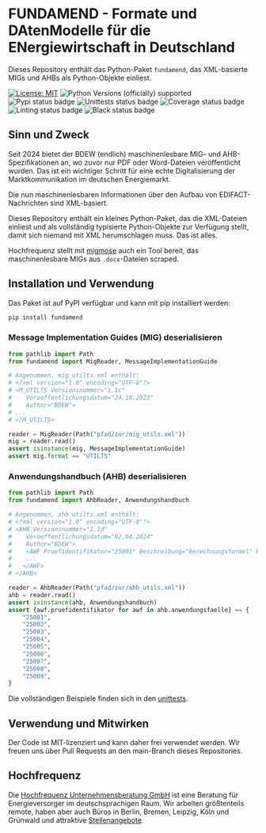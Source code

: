 # FUNDAMEND - Formate und DAtenModelle für die ENergiewirtschaft in Deutschland

Dieses Repository enthält das Python-Paket `fundamend`, das XML-basierte MIGs und AHBs als Python-Objekte einliest.

[![License: MIT](https://img.shields.io/badge/License-MIT-yellow.svg)](LICENSE)
![Python Versions (officially) supported](https://img.shields.io/pypi/pyversions/fundamend.svg)
![Pypi status badge](https://img.shields.io/pypi/v/fundamend)
![Unittests status badge](https://github.com/Hochfrequenz/xml-fundamend-python/workflows/Unittests/badge.svg)
![Coverage status badge](https://github.com/Hochfrequenz/xml-fundamend-python/workflows/Coverage/badge.svg)
![Linting status badge](https://github.com/Hochfrequenz/xml-fundamend-python/workflows/Linting/badge.svg)
![Black status badge](https://github.com/Hochfrequenz/xml-fundamend-python/workflows/Formatting/badge.svg)

## Sinn und Zweck
Seit 2024 bietet der BDEW (endlich) maschinenlesbare MIG- und AHB-Spezifikationen an, wo zuvor nur PDF oder Word-Dateien veröffentlicht wurden.
Das ist ein wichtiger Schritt für eine echte Digitalisierung der Marktkommunikation im deutschen Energiemarkt.

Die nun maschinenlesbaren Informationen über den Aufbau von EDIFACT-Nachrichten sind XML-basiert.

Dieses Repository enthält ein kleines Python-Paket, das die XML-Dateien einliest und als vollständig typisierte Python-Objekte zur Verfügung stellt, damit sich niemand mit XML herumschlagen muss.
Das ist alles.

Hochfrequenz stellt mit [migmose](https://github.com/Hochfrequenz/migmose) auch ein Tool bereit, das maschinenlesbare MIGs aus `.docx`-Dateien scraped.

## Installation und Verwendung
Das Paket ist auf PyPI verfügbar und kann mit pip installiert werden:
```bash
pip install fundamend
```

### Message Implementation Guides (MIG) deserialisieren
```python
from pathlib import Path
from fundamend import MigReader, MessageImplementationGuide

# Angenommen, mig_utilts.xml enthält:
# <?xml version="1.0" encoding="UTF-8"?>
# <M_UTILTS Versionsnummer="1.1c"
#    Veroeffentlichungsdatum="24.10.2023"
#    Author="BDEW">
# ...
# </M_UTILTS>

reader = MigReader(Path("pfad/zur/mig_utils.xml"))
mig = reader.read()
assert isinstance(mig, MessageImplementationGuide)
assert mig.format == "UTILTS"
```

### Anwendungshandbuch (AHB) deserialisieren
```python
from pathlib import Path
from fundamend import AhbReader, Anwendungshandbuch

# Angenommen, ahb_utilts.xml enthält:
# <?xml version="1.0" encoding="UTF-8"?>
# <AHB Versionsnummer="1.1d"
#    Veroeffentlichungsdatum="02.04.2024"
#    Author="BDEW">
#    <AWF Pruefidentifikator="25001" Beschreibung="Berechnungsformel" Kommunikation_von="NB an MSB / LF">
#    ...
#   </AWF>
# </AHB>

reader = AhbReader(Path("pfad/zur/ahb_utils.xml"))
ahb = reader.read()
assert isinstance(ahb, Anwendungshandbuch)
assert {awf.pruefidentifikator for awf in ahb.anwendungsfaelle} == {
    "25001",
    "25002",
    "25003",
    "25004",
    "25005",
    "25006",
    "25007",
    "25008",
    "25009",
}
```

Die vollständigen Beispiele finden sich in den [unittests](unittests).


## Verwendung und Mitwirken
Der Code ist MIT-lizenziert und kann daher frei verwendet werden.
Wir freuen uns über Pull Requests an den main-Branch dieses Repositories.

## Hochfrequenz
Die [Hochfrequenz Unternehmensberatung GmbH](https://www.hochfrequenz.de) ist eine Beratung für Energieversorger im deutschsprachigen Raum.
Wir arbeiten größtenteils remote, haben aber auch Büros in Berlin, Bremen, Leipzig, Köln und Grünwald und attraktive [Stellenangebote](https://www.hochfrequenz.de/index.php/karriere/aktuelle-stellenausschreibungen/full-stack-entwickler).
